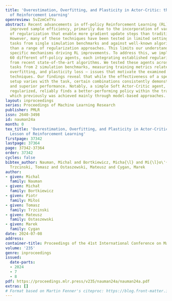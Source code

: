 ```yaml
---
title: 'Overestimation, Overfitting, and Plasticity in Actor-Critic: the Bitter Lesson
  of Reinforcement Learning'
openreview: 5vZzmCeTYu
abstract: Recent advancements in off-policy Reinforcement Learning (RL) have significantly
  improved sample efficiency, primarily due to the incorporation of various forms
  of regularization that enable more gradient update steps than traditional agents.
  However, many of these techniques have been tested in limited settings, often on
  tasks from single simulation benchmarks and against well-known algorithms rather
  than a range of regularization approaches. This limits our understanding of the
  specific mechanisms driving RL improvements. To address this, we implemented over
  60 different off-policy agents, each integrating established regularization techniques
  from recent state-of-the-art algorithms. We tested these agents across 14 diverse
  tasks from 2 simulation benchmarks, measuring training metrics related to overestimation,
  overfitting, and plasticity loss — issues that motivate the examined regularization
  techniques. Our findings reveal that while the effectiveness of a specific regularization
  setup varies with the task, certain combinations consistently demonstrate robust
  and superior performance. Notably, a simple Soft Actor-Critic agent, appropriately
  regularized, reliably finds a better-performing policy within the training regime,
  which previously was achieved mainly through model-based approaches.
layout: inproceedings
series: Proceedings of Machine Learning Research
publisher: PMLR
issn: 2640-3498
id: nauman24a
month: 0
tex_title: 'Overestimation, Overfitting, and Plasticity in Actor-Critic: the Bitter
  Lesson of Reinforcement Learning'
firstpage: 37342
lastpage: 37364
page: 37342-37364
order: 37342
cycles: false
bibtex_author: Nauman, Michal and Bortkiewicz, Micha{\l} and Mi{\l}o\'{s}, Piotr and
  Trzcinski, Tomasz and Ostaszewski, Mateusz and Cygan, Marek
author:
- given: Michal
  family: Nauman
- given: Michał
  family: Bortkiewicz
- given: Piotr
  family: Miłoś
- given: Tomasz
  family: Trzcinski
- given: Mateusz
  family: Ostaszewski
- given: Marek
  family: Cygan
date: 2024-07-08
address:
container-title: Proceedings of the 41st International Conference on Machine Learning
volume: '235'
genre: inproceedings
issued:
  date-parts:
  - 2024
  - 7
  - 8
pdf: https://proceedings.mlr.press/v235/nauman24a/nauman24a.pdf
extras: []
# Format based on Martin Fenner's citeproc: https://blog.front-matter.io/posts/citeproc-yaml-for-bibliographies/
---
```

